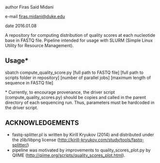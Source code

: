 author Firas Said Midani

e-mail firas.midani@duke.edu

date   2016.01.08

A repository for computing distribution of quality scores at each nucleotide base in FASTQ file. Pipeline intended for usage with SLURM (Simple Linux Utility for Resource Management). 

Usage\*
-----
sbatch compute_quality_score.py [full path to FASTQ file] [full path to scripts folder in repository] [number of parallel jobs] [maximum length of sequence in FASTQ file]

\* Currently, to encourage provenance, the driver script (compute_quality_scores.py) should be copies and called in the parent directory of each sequencing run. Thus, parameters must be hardcoded in the driver script.

ACKNOWLEDGEMENTS
----------------
* fastq-splitter.pl is written by Kirill Kryukov (2014) and distributed under the zlib/libpng license (http://kirill-kryukov.com/study/tools/fastq-splitter/)
* pipeline was motivated by improvements to quality_scores_plot.py by QIIME (http://qiime.org/scripts/quality_scores_plot.html). 
